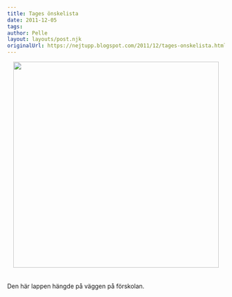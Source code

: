 ```yaml
---
title: Tages önskelista
date: 2011-12-05
tags: 	
author: Pelle
layout: layouts/post.njk
originalUrl: https://nejtupp.blogspot.com/2011/12/tages-onskelista.html
---
```


<div class="separator" style="clear: both; text-align: center;"><img src="../../../../img/IMG_0282.JPG" width="476"></div><div class="separator" style="clear: both; text-align: center;"><br></div><div class="separator" style="clear: both; text-align: center;"><br></div><div class="separator" style="clear: both; text-align: left;">Den här lappen hängde på väggen på förskolan.</div>
<!-- no comments on this post -->